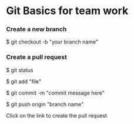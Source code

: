 # Git Basics for team work

### Create a new branch
$ git checkout -b "your branch name"
### Create a pull request
$ git status 

$ git add "file"

$ git commit -m "commit message here"

$ git push origin "branch name"

Click on the link to create the pull request
